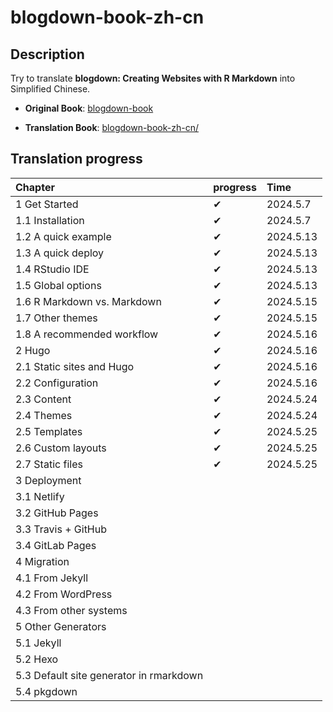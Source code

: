 # blogdown-book-zh-cn

## Description

Try to translate **blogdown: Creating Websites with R Markdown** into Simplified Chinese.

- **Original Book**: [blogdown-book](https://bookdown.org/yihui/blogdown/)

- **Translation Book**: [blogdown-book-zh-cn/](https://books-zh-cn.github.io/blogdown-book-zh-cn/)

## Translation progress

| Chapter                          | progress | Time      |
|:---------------------------------|:---------|:----------|
| 1 Get Started                    |  ✔       | 2024.5.7  |
| 1.1 Installation                 |  ✔       | 2024.5.7  |
| 1.2 A quick example              |  ✔       | 2024.5.13 |
| 1.3 A quick deploy               |  ✔       | 2024.5.13 |
| 1.4 RStudio IDE                  |  ✔       | 2024.5.13 |
| 1.5 Global options               |  ✔       | 2024.5.13 |
| 1.6 R Markdown vs. Markdown      |  ✔       | 2024.5.15 |
| 1.7 Other themes                 |  ✔       | 2024.5.15 |
| 1.8 A recommended workflow       |  ✔       | 2024.5.16 |
| 2 Hugo                           |  ✔       | 2024.5.16 |
| 2.1 Static sites and Hugo        |  ✔       | 2024.5.16 |
| 2.2 Configuration                |  ✔       | 2024.5.16 |
| 2.3 Content                      |  ✔       | 2024.5.24 |
| 2.4 Themes                       |  ✔       | 2024.5.24 |
| 2.5 Templates                    |  ✔       | 2024.5.25 |
| 2.6 Custom layouts               |  ✔       | 2024.5.25 |
| 2.7 Static files                 |  ✔       | 2024.5.25 |
| 3 Deployment               |          |           |
| 3.1 Netlify                |          |           |
| 3.2 GitHub Pages                         |          |           |
| 3.3 Travis + GitHub                  |          |           |
| 3.4 GitLab Pages                     |          |           |
| 4 Migration                         |          |           |
| 4.1 From Jekyll             |          |           |
| 4.2 From WordPress                  |          |           |
| 4.3 From other systems                     |          |           |
| 5 Other Generators                     |          |           |
| 5.1 Jekyll       |          |           |
| 5.2 Hexo                        |         |   |
| 5.3 Default site generator in rmarkdown                |          |   |
| 5.4 pkgdown                |          |   |



